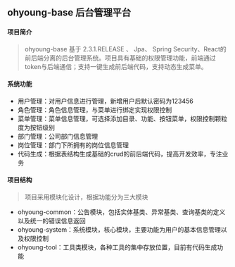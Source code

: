 ## **ohyoung-base 后台管理平台**

#### 项目简介



> ohyoung-base 基于 2.3.1.RELEASE 、 Jpa、 Spring Security、React的前后端分离的后台管理系统。项目具有基础的权限管理功能，前端通过token与后端通信；支持一键生成前后端代码，支持动态生成菜单。


#### 系统功能

- 用户管理：对用户信息进行管理，新增用户后默认密码为123456
- 角色管理：角色信息管理，与菜单进行绑定实现权限控制
- 菜单管理：菜单信息管理，可选择添加目录、功能、按钮菜单，权限控制颗粒度为按钮级别
- 部门管理：公司部门信息管理
- 岗位管理：部门下所拥有的岗位信息管理
- 代码生成：根据表结构生成基础的crud的前后端代码，提高开发效率，专注业务

#### 项目结构

> 项目采用模块化设计，根据功能分为三大模块

- ohyoung-common：公告模块，包括实体基类、异常基类、查询基类的定义以及统一的错误信息返回
- ohyoung-system：系统模块，核心模块，主要功能为用户的基本信息管理以及权限控制
- ohyoung-tool：工具类模块，各种工具的集中存放位置，目前有代码生成功能